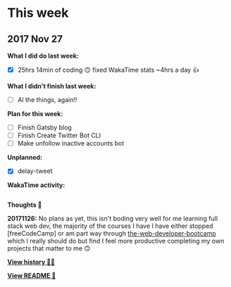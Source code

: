 # This week

## 2017 Nov 27

**What I did do last week:**

- [x] 25hrs 14min of coding 🙃 fixed WakaTime stats ~4hrs a day 👍

**What I didn't finish last week:**

- [ ] Al the things, again!!

**Plan for this week:**

- [ ] Finish Gatsby blog
- [ ] Finish Create Twitter Bot CLI
- [ ] Make unfollow inactive accounts bot

**Unplanned:**

- [x] delay-tweet

**WakaTime activity:**

```
```

**Thoughts 💭**

**20171126:** No plans as yet, this isn't boding very well for me learning full stack web dev, the majority of the courses I have I have either stopped [freeCodeCamp] or am part way through [the-web-developer-bootcamp](https://www.udemy.com/the-web-developer-bootcamp) which I really should do but find I feel more productive completing my own projects that matter to me 🙃

**[View history 👵👴](history.md#history)**

**[View README 👀](README.md#personal-goals)**

<!-- links -->

